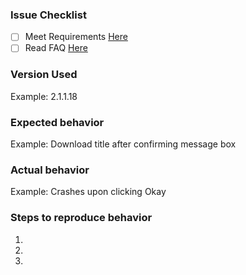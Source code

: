 ### Issue Checklist
- [ ] Meet Requirements [Here](https://github.com/Tsume/Maple-Tree#requirements)
- [ ] Read FAQ [Here](https://github.com/Tsume/Maple-Tree#faq)

### Version Used
Example: 2.1.1.18

### Expected behavior
Example: Download title after confirming message box

### Actual behavior
Example: Crashes upon clicking Okay

### Steps to reproduce behavior
1.
2.
3.